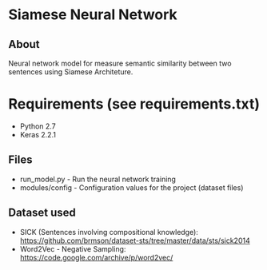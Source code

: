 # Siamese Neural Network

## About
Neural network model for measure semantic similarity between two sentences using Siamese Architeture.

# Requirements (see requirements.txt)
 - Python 2.7
 - Keras 2.2.1

## Files
- run_model.py - Run the neural network training
- modules/config - Configuration values for the project (dataset files)

## Dataset used
- SICK (Sentences involving compositional knowledge): https://github.com/brmson/dataset-sts/tree/master/data/sts/sick2014
- Word2Vec - Negative Sampling: https://code.google.com/archive/p/word2vec/
